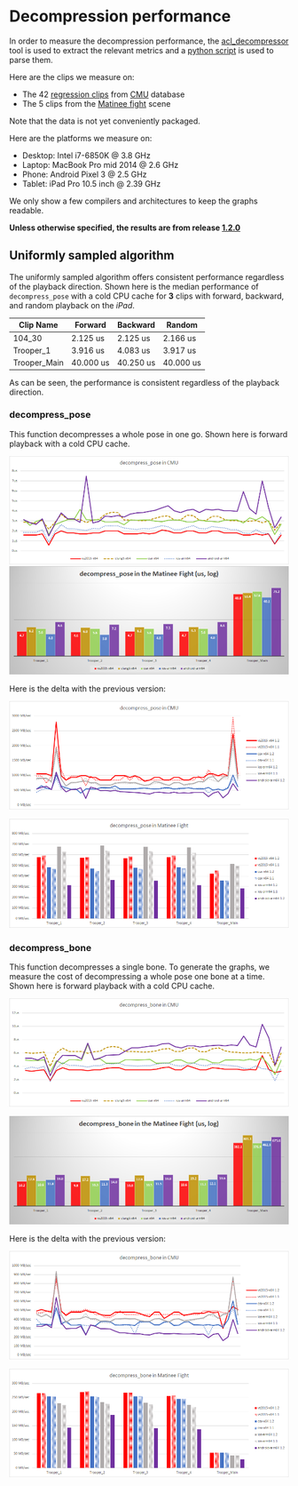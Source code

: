# Decompression performance

In order to measure the decompression performance, the [acl_decompressor](../tools/acl_decompressor) tool is used to extract the relevant metrics and a [python script](../tools/graph_generation) is used to parse them.

Here are the clips we measure on:

*  The 42 [regression clips](../test_data) from [CMU](cmu_performance.md) database
*  The 5 clips from the [Matinee fight](fight_scene_performance.md) scene

Note that the data is not yet conveniently packaged.

Here are the platforms we measure on:

*  Desktop: Intel i7-6850K @ 3.8 GHz
*  Laptop: MacBook Pro mid 2014 @ 2.6 GHz
*  Phone: Android Pixel 3 @ 2.5 GHz
*  Tablet: iPad Pro 10.5 inch @ 2.39 GHz

We only show a few compilers and architectures to keep the graphs readable.

**Unless otherwise specified, the results are from release [1.2.0](https://github.com/nfrechette/acl/releases/tag/v1.2.0)**

## Uniformly sampled algorithm

The uniformly sampled algorithm offers consistent performance regardless of the playback direction. Shown here is the median performance of `decompress_pose` with a cold CPU cache for **3** clips with forward, backward, and random playback on the *iPad*.

| Clip Name    | Forward   | Backward  | Random    |
| ------------ | --------- | --------- | --------- |
| 104_30       | 2.125 us  | 2.125 us  | 2.166 us  |
| Trooper_1    | 3.916 us  | 4.083 us  | 3.917 us  |
| Trooper_Main | 40.000 us | 40.250 us | 40.000 us |

As can be seen, the performance is consistent regardless of the playback direction.

### decompress_pose

This function decompresses a whole pose in one go. Shown here is forward playback with a cold CPU cache.

![Uniform decompress_pose CMU Performance](images/acl_decomp_uniform_pose_cmu.png)
![Uniform decompress_pose Matinee Performance](images/acl_decomp_uniform_pose_matinee.png)

Here is the delta with the previous version:

![Uniform decompress_pose CMU Speed Delta](images/acl_decomp_delta_uniform_pose_cmu_speed.png)

![Uniform decompress_pose Matinee Speed Delta](images/acl_decomp_delta_uniform_pose_matinee_speed.png)

### decompress_bone

This function decompresses a single bone. To generate the graphs, we measure the cost of decompressing a whole pose one bone at a time. Shown here is forward playback with a cold CPU cache.

![Uniform decompress_bone CMU Performance](images/acl_decomp_uniform_bone_cmu.png)

![Uniform decompress_bone Matinee Performance](images/acl_decomp_uniform_bone_matinee.png)

Here is the delta with the previous version:

![Uniform decompress_bone CMU Speed Delta](images/acl_decomp_delta_uniform_bone_cmu_speed.png)

![Uniform decompress_bone Matinee Speed Delta](images/acl_decomp_delta_uniform_bone_matinee_speed.png)
